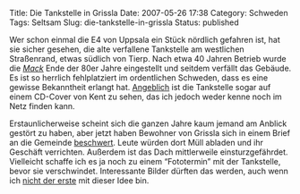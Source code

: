 Title: Die Tankstelle in Grissla
Date: 2007-05-26 17:38
Category: Schweden
Tags: Seltsam
Slug: die-tankstelle-in-grissla
Status: published

Wer schon einmal die E4 von Uppsala ein Stück nördlich gefahren ist, hat
sie sicher gesehen, die alte verfallene Tankstelle am westlichen
Straßenrand, etwas südlich von Tierp. Nach etwa 40 Jahren Betrieb wurde
die [*Mack*](http://www.fiket.de/2007/03/12/wort-der-woche-mack/) Ende
der 80er Jahre eingestellt und seitdem verfällt das Gebäude. Es ist so
herrlich fehlplatziert im ordentlichen Schweden, dass es eine gewisse
Bekanntheit erlangt hat.
[Angeblich](http://www2.unt.se/printarticle/0,1842,MC=1-AV_ID=460675-SC_ID=63,00.html)
ist die Tankstelle sogar auf einem CD-Cover von Kent zu sehen, das ich
jedoch weder kenne noch im Netz finden kann.

Erstaunlicherweise scheint sich die ganzen Jahre kaum jemand am Anblick
gestört zu haben, aber jetzt haben Bewohner von Grissla sich in einem
Brief an die Gemeinde
[beschwert](http://www.sr.se/cgi-bin/uppland/nyheter/artikel.asp?artikel=1385151).
Leute würden dort Müll abladen und ihr Geschäft verrichten. Außerdem ist
das Dach mittlerweile einsturzgefährdet. Vielleicht schaffe ich es ja
noch zu einem “Fototermin” mit der Tankstelle, bevor sie verschwindet.
Interessante Bilder dürften das werden, auch wenn ich [nicht der
erste](http://www.swedishruins.nu/galb/grissla/grisslaswe.htm) mit
dieser Idee bin.

